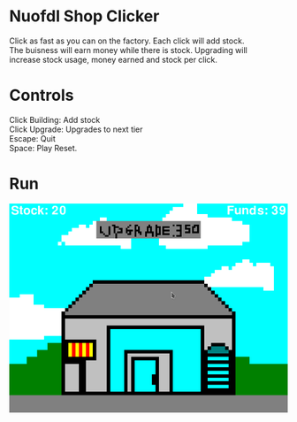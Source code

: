 # Nuofdl Shop Clicker
Click as fast as you can on the factory. Each click will add stock. \
The buisness will earn money while there is stock. Upgrading will \
increase stock usage, money earned and stock per click.

# Controls
Click Building: Add stock \
Click Upgrade: Upgrades to next tier \
Escape: Quit \
Space: Play Reset.

# Run


![Screenshot](screenshot.png)
